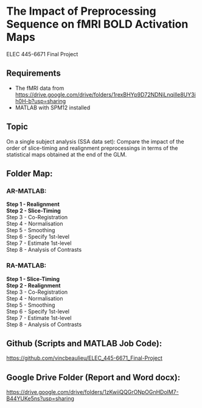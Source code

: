 # The Impact of Preprocessing Sequence on fMRI BOLD Activation Maps  
ELEC 445-6671 Final Project 

  
## Requirements  
- The fMRI data from https://drive.google.com/drive/folders/1rexBHYp9D72NDNiLnqille8UY3ih0H-b?usp=sharing  
- MATLAB with SPM12 installed  
  
## Topic  
On a single subject analysis (SSA data set):
    Compare the impact of the order of slice-timing and realignment preprocessings
        in terms of the statistical maps obtained at the end of the GLM.  
  
## Folder Map:  
### AR-MATLAB:  
**Step 1 - Realignment**  
**Step 2 - Slice-Timing**  
Step 3 - Co-Registration  
Step 4 - Normalisation  
Step 5 - Smoothing  
Step 6 - Specify 1st-level  
Step 7 - Estimate 1st-level  
Step 8 - Analysis of Contrasts  
  
### RA-MATLAB:  
**Step 1 - Slice-Timing**  
**Step 2 - Realignment**  
Step 3 - Co-Registration  
Step 4 - Normalisation  
Step 5 - Smoothing  
Step 6 - Specify 1st-level  
Step 7 - Estimate 1st-level  
Step 8 - Analysis of Contrasts  
  
## Github (Scripts and MATLAB Job Code):  
https://github.com/vincbeaulieu/ELEC_445-6671_Final-Project  
  
## Google Drive Folder (Report and Word docx):  
https://drive.google.com/drive/folders/1zKwiiQQGrONpOGnHDolM7-B44YUKe5ns?usp=sharing  
    
